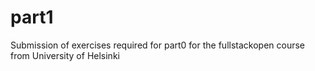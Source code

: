 # part1
Submission of exercises required for part0 for the fullstackopen course from University of Helsinki
